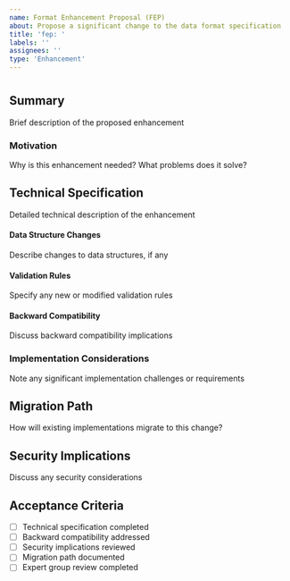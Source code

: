 ```yaml
---
name: Format Enhancement Proposal (FEP)
about: Propose a significant change to the data format specification
title: 'fep: '
labels: ''
assignees: ''
type: 'Enhancement'
---
```

# <Name>

## Summary
Brief description of the proposed enhancement

### Motivation
Why is this enhancement needed? What problems does it solve?

## Technical Specification
Detailed technical description of the enhancement

#### Data Structure Changes
Describe changes to data structures, if any

#### Validation Rules
Specify any new or modified validation rules

#### Backward Compatibility
Discuss backward compatibility implications

### Implementation Considerations
Note any significant implementation challenges or requirements

## Migration Path
How will existing implementations migrate to this change? 

## Security Implications
Discuss any security considerations

## Acceptance Criteria
- [ ] Technical specification completed
- [ ] Backward compatibility addressed
- [ ] Security implications reviewed
- [ ] Migration path documented
- [ ] Expert group review completed